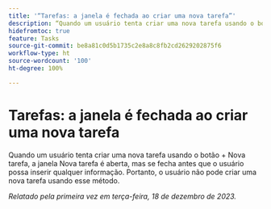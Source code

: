 ```yaml
---
title: '“Tarefas: a janela é fechada ao criar uma nova tarefa”'
description: “Quando um usuário tenta criar uma nova tarefa usando o botão + Nova tarefa, a janela Nova tarefa é aberta, mas se fecha antes que o usuário possa inserir qualquer informação. Portanto, o usuário não pode criar uma nova tarefa usando esse método.”
hidefromtoc: true
feature: Tasks
source-git-commit: be8a81c0d5b1735c2e8a8c8fb2cd2629202875f6
workflow-type: ht
source-wordcount: '100'
ht-degree: 100%

---
```



# Tarefas: a janela é fechada ao criar uma nova tarefa

Quando um usuário tenta criar uma nova tarefa usando o botão + Nova tarefa, a janela Nova tarefa é aberta, mas se fecha antes que o usuário possa inserir qualquer informação. Portanto, o usuário não pode criar uma nova tarefa usando esse método.

_Relatado pela primeira vez em terça-feira, 18 de dezembro de 2023._

